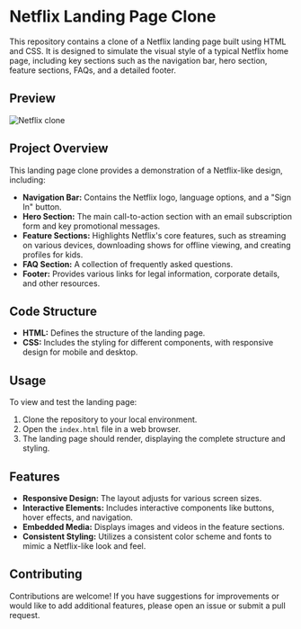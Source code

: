# Netflix Landing Page Clone

This repository contains a clone of a Netflix landing page built using HTML and CSS. It is designed to simulate the visual style of a typical Netflix home page, including key sections such as the navigation bar, hero section, feature sections, FAQs, and a detailed footer.

## Preview

![Netflix clone](https://github.com/Vishwas567917/Netflix-Clone-Using-HTML-CSS/assets/139749696/1778ec30-198a-486b-a242-d22f3cfc867e)

## Project Overview

This landing page clone provides a demonstration of a Netflix-like design, including:

- **Navigation Bar:** Contains the Netflix logo, language options, and a "Sign In" button.
- **Hero Section:** The main call-to-action section with an email subscription form and key promotional messages.
- **Feature Sections:** Highlights Netflix's core features, such as streaming on various devices, downloading shows for offline viewing, and creating profiles for kids.
- **FAQ Section:** A collection of frequently asked questions.
- **Footer:** Provides various links for legal information, corporate details, and other resources.

## Code Structure

- **HTML:** Defines the structure of the landing page.
- **CSS:** Includes the styling for different components, with responsive design for mobile and desktop.

## Usage

To view and test the landing page:

1. Clone the repository to your local environment.
2. Open the `index.html` file in a web browser.
3. The landing page should render, displaying the complete structure and styling.

## Features

- **Responsive Design:** The layout adjusts for various screen sizes.
- **Interactive Elements:** Includes interactive components like buttons, hover effects, and navigation.
- **Embedded Media:** Displays images and videos in the feature sections.
- **Consistent Styling:** Utilizes a consistent color scheme and fonts to mimic a Netflix-like look and feel.

## Contributing

Contributions are welcome! If you have suggestions for improvements or would like to add additional features, please open an issue or submit a pull request.


